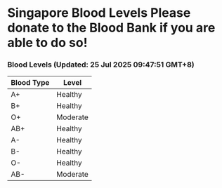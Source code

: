 Singapore Blood Levels
 Please donate to the Blood Bank if you are able to do so!
================================================================================================================================

### Blood Levels (Updated: 25 Jul 2025 09:47:51 GMT+8)
| Blood Type | Level     |
|------------|-----------|
| A+     | Healthy |
| B+     | Healthy |
| O+     | Moderate |
| AB+     | Healthy |
| A-     | Healthy |
| B-     | Healthy |
| O-     | Healthy |
| AB-     | Moderate |
